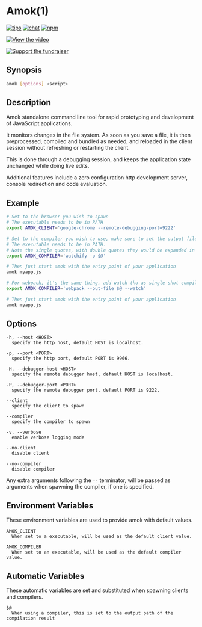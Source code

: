 # Amok(1)
[![tips](https://img.shields.io/gratipay/caspervonb.svg?style=flat-square)](https://gratipay.com/caspervonb/)
[![chat](https://img.shields.io/badge/gitter-join%20chat-green.svg?style=flat-square)](https://gitter.im/caspervonb/amok)
[![npm](https://img.shields.io/npm/v/amok.svg?style=flat-square)](https://www.npmjs.org/package/amok)

[![View the video](https://cloud.githubusercontent.com/assets/157787/6780089/1ed197f0-d19d-11e4-858a-2e14b90096b8.png)](https://www.youtube.com/watch?v=xHXqyfkct2w)

[![Support the fundraiser](https://cloud.githubusercontent.com/assets/157787/6764979/c806eed4-d007-11e4-93fc-b1c5f1a222fb.png)](https://www.bountysource.com/fundraisers/682-amok-live-editing-javascript)

## Synopsis
```sh
amok [options] <script>
```

## Description
Amok standalone command line tool for rapid prototyping and development of JavaScript applications.

It monitors changes in the file system. As soon as you save a file, it is then preprocessed, compiled and bundled as needed, and reloaded in the client session without refreshing or restarting the client.

This is done through a debugging session, and keeps the application state unchanged while doing live edits.

Additional features include a zero configuration http development server, console redirection and code evaluation.

## Example

```sh
# Set to the browser you wish to spawn
# The executable needs to be in PATH
export AMOK_CLIENT='google-chrome --remote-debugging-port=9222'

# Set to the compiler you wish to use, make sure to set the output file
# The executable needs to be in PATH.
# Note the single quotes, with double quotes they would be expanded in bash.
export AMOK_COMPILER='watchify -o $@'

# Then just start amok with the entry point of your application
amok myapp.js
```

```sh
# For webpack, it's the same thing, add watch tho as single shot compilers are not yet supported.
export AMOK_COMPILER='webpack --out-file $@ --watch'

# Then just start amok with the entry point of your application
amok myapp.js
```

## Options
```
-h, --host <HOST>
  specify the http host, default HOST is localhost.

-p, --port <PORT>
  specify the http port, default PORT is 9966.

-H, --debugger-host <HOST>
  specify the remote debugger host, default HOST is localhost.

-P, --debugger-port <PORT>
  specify the remote debugger port, default PORT is 9222.

--client
  specify the client to spawn
  
--compiler
  specify the compiler to spawn

-v, --verbose
  enable verbose logging mode

--no-client
  disable client

--no-compiler
  disable compiler
```

Any extra arguments following the `--` terminator, will be passed as arguments when spawning the compiler, if one is specified.

## Environment Variables
These environment variables are used to provide amok with default values.

```
AMOK_CLIENT
  When set to a executable, will be used as the default client value.

AMOK_COMPILER
  When set to an executable, will be used as the default compiler value.
```

## Automatic Variables
These automatic variables are set and substituted when spawning clients and compilers.

```
$@
  When using a compiler, this is set to the output path of the compilation result
```
